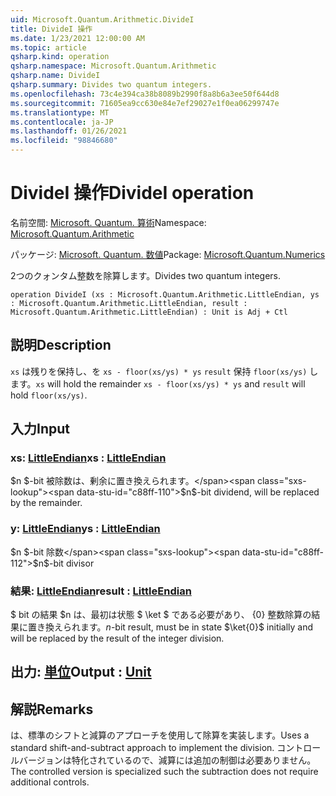 ```yaml
---
uid: Microsoft.Quantum.Arithmetic.DivideI
title: DivideI 操作
ms.date: 1/23/2021 12:00:00 AM
ms.topic: article
qsharp.kind: operation
qsharp.namespace: Microsoft.Quantum.Arithmetic
qsharp.name: DivideI
qsharp.summary: Divides two quantum integers.
ms.openlocfilehash: 73c4e394ca38b8089b2990f8a8b6a3ee50f644d8
ms.sourcegitcommit: 71605ea9cc630e84e7ef29027e1f0ea06299747e
ms.translationtype: MT
ms.contentlocale: ja-JP
ms.lasthandoff: 01/26/2021
ms.locfileid: "98846680"
---
```

# <a name="dividei-operation"></a><span data-ttu-id="c88ff-102">DivideI 操作</span><span class="sxs-lookup"><span data-stu-id="c88ff-102">DivideI operation</span></span>

<span data-ttu-id="c88ff-103">名前空間: [Microsoft. Quantum. 算術](xref:Microsoft.Quantum.Arithmetic)</span><span class="sxs-lookup"><span data-stu-id="c88ff-103">Namespace: [Microsoft.Quantum.Arithmetic](xref:Microsoft.Quantum.Arithmetic)</span></span>

<span data-ttu-id="c88ff-104">パッケージ: [Microsoft. Quantum. 数値](https://nuget.org/packages/Microsoft.Quantum.Numerics)</span><span class="sxs-lookup"><span data-stu-id="c88ff-104">Package: [Microsoft.Quantum.Numerics](https://nuget.org/packages/Microsoft.Quantum.Numerics)</span></span>


<span data-ttu-id="c88ff-105">2つのクォンタム整数を除算します。</span><span class="sxs-lookup"><span data-stu-id="c88ff-105">Divides two quantum integers.</span></span>

```qsharp
operation DivideI (xs : Microsoft.Quantum.Arithmetic.LittleEndian, ys : Microsoft.Quantum.Arithmetic.LittleEndian, result : Microsoft.Quantum.Arithmetic.LittleEndian) : Unit is Adj + Ctl
```


## <a name="description"></a><span data-ttu-id="c88ff-106">説明</span><span class="sxs-lookup"><span data-stu-id="c88ff-106">Description</span></span>

<span data-ttu-id="c88ff-107">`xs` は残りを保持し、を `xs - floor(xs/ys) * ys` `result` 保持 `floor(xs/ys)` します。</span><span class="sxs-lookup"><span data-stu-id="c88ff-107">`xs` will hold the remainder `xs - floor(xs/ys) * ys` and `result` will hold `floor(xs/ys)`.</span></span>

## <a name="input"></a><span data-ttu-id="c88ff-108">入力</span><span class="sxs-lookup"><span data-stu-id="c88ff-108">Input</span></span>

### <a name="xs--littleendian"></a><span data-ttu-id="c88ff-109">xs: [LittleEndian](xref:Microsoft.Quantum.Arithmetic.LittleEndian)</span><span class="sxs-lookup"><span data-stu-id="c88ff-109">xs : [LittleEndian](xref:Microsoft.Quantum.Arithmetic.LittleEndian)</span></span>

<span data-ttu-id="c88ff-110">$n $-bit 被除数は、剰余に置き換えられます。</span><span class="sxs-lookup"><span data-stu-id="c88ff-110">$n$-bit dividend, will be replaced by the remainder.</span></span>


### <a name="ys--littleendian"></a><span data-ttu-id="c88ff-111">y: [LittleEndian](xref:Microsoft.Quantum.Arithmetic.LittleEndian)</span><span class="sxs-lookup"><span data-stu-id="c88ff-111">ys : [LittleEndian](xref:Microsoft.Quantum.Arithmetic.LittleEndian)</span></span>

<span data-ttu-id="c88ff-112">$n $-bit 除数</span><span class="sxs-lookup"><span data-stu-id="c88ff-112">$n$-bit divisor</span></span>


### <a name="result--littleendian"></a><span data-ttu-id="c88ff-113">結果: [LittleEndian](xref:Microsoft.Quantum.Arithmetic.LittleEndian)</span><span class="sxs-lookup"><span data-stu-id="c88ff-113">result : [LittleEndian](xref:Microsoft.Quantum.Arithmetic.LittleEndian)</span></span>

<span data-ttu-id="c88ff-114">$ bit の結果 $n は、最初は状態 $ \ket $ である必要があり、 {0} 整数除算の結果に置き換えられます。</span><span class="sxs-lookup"><span data-stu-id="c88ff-114">$n$-bit result, must be in state $\ket{0}$ initially and will be replaced by the result of the integer division.</span></span>



## <a name="output--unit"></a><span data-ttu-id="c88ff-115">出力: [単位](xref:microsoft.quantum.lang-ref.unit)</span><span class="sxs-lookup"><span data-stu-id="c88ff-115">Output : [Unit](xref:microsoft.quantum.lang-ref.unit)</span></span>



## <a name="remarks"></a><span data-ttu-id="c88ff-116">解説</span><span class="sxs-lookup"><span data-stu-id="c88ff-116">Remarks</span></span>

<span data-ttu-id="c88ff-117">は、標準のシフトと減算のアプローチを使用して除算を実装します。</span><span class="sxs-lookup"><span data-stu-id="c88ff-117">Uses a standard shift-and-subtract approach to implement the division.</span></span>
<span data-ttu-id="c88ff-118">コントロールバージョンは特化されているので、減算には追加の制御は必要ありません。</span><span class="sxs-lookup"><span data-stu-id="c88ff-118">The controlled version is specialized such the subtraction does not require additional controls.</span></span>